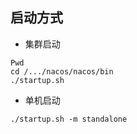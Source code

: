## 启动方式
- 集群启动
```
Pwd
cd /.../nacos/nacos/bin
./startup.sh
```
- 单机启动
```
./startup.sh -m standalone
```

